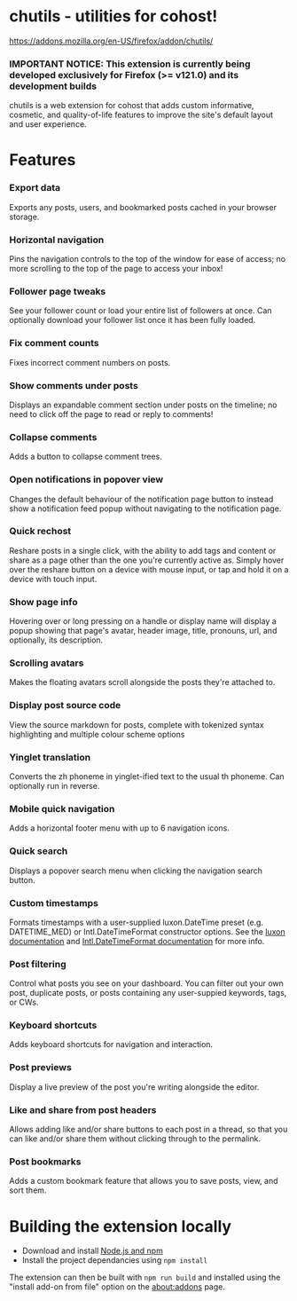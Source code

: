 # chutils - utilities for cohost!

https://addons.mozilla.org/en-US/firefox/addon/chutils/

### **IMPORTANT NOTICE**: This extension is currently being developed exclusively for Firefox (>= v121.0) and its development builds

chutils is a web extension for cohost that adds custom informative, cosmetic, and quality-of-life features to improve the site's default layout and user experience.

# Features

### Export data

Exports any posts, users, and bookmarked posts cached in your browser storage.

### Horizontal navigation

Pins the navigation controls to the top of the window for ease of access; no more scrolling to the top of the page to access your inbox!

### Follower page tweaks

See your follower count or load your entire list of followers at once. Can optionally download your follower list once it has been fully loaded.

### Fix comment counts

Fixes incorrect comment numbers on posts.

### Show comments under posts

Displays an expandable comment section under posts on the timeline; no need to click off the page to read or reply to comments!

### Collapse comments

Adds a button to collapse comment trees.

### Open notifications in popover view

Changes the default behaviour of the notification page button to instead show a notification feed popup without navigating to the notification page.

### Quick rechost

Reshare posts in a single click, with the ability to add tags and content or share as a page other than the one you're currently active as. Simply hover over the reshare button on a device with mouse input, or tap and hold it on a device with touch input.

### Show page info

Hovering over or long pressing on a handle or display name will display a popup showing that page's avatar, header image, title, pronouns, url, and optionally, its description.

### Scrolling avatars

Makes the floating avatars scroll alongside the posts they're attached to.

### Display post source code

View the source markdown for posts, complete with tokenized syntax highlighting and multiple colour scheme options

### Yinglet translation

Converts the zh phoneme in yinglet-ified text to the usual th phoneme. Can optionally run in reverse.

### Mobile quick navigation

Adds a horizontal footer menu with up to 6 navigation icons.

### Quick search

Displays a popover search menu when clicking the navigation search button.

### Custom timestamps

Formats timestamps with a user-supplied luxon.DateTime preset (e.g. DATETIME_MED) or Intl.DateTimeFormat constructor options. See the [luxon documentation](https://moment.github.io/luxon/api-docs/index.html#datetimetolocalestring) and [Intl.DateTimeFormat documentation](https://developer.mozilla.org/en-US/docs/Web/JavaScript/Reference/Global_Objects/Intl/DateTimeFormat#using_options) for more info.

### Post filtering

Control what posts you see on your dashboard. You can filter out your own post, duplicate posts, or posts containing any user-suppied keywords, tags, or CWs.

### Keyboard shortcuts

Adds keyboard shortcuts for navigation and interaction.

### Post previews

Display a live preview of the post you're writing alongside the editor.

### Like and share from post headers

Allows adding like and/or share buttons to each post in a thread, so that you can like and/or share them without clicking through to the permalink.

### Post bookmarks

Adds a custom bookmark feature that allows you to save posts, view, and sort them.

# Building the extension locally

-   Download and install [Node.js and npm](https://docs.npmjs.com/downloading-and-installing-node-js-and-npm)
-   Install the project dependancies using `npm install`

The extension can then be built with `npm run build` and installed using the "install add-on from file" option on the [about:addons](about:addons) page.
